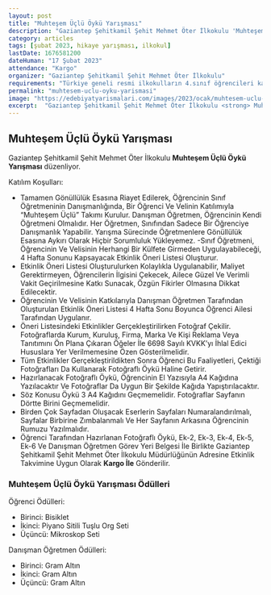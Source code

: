 ```yaml
---
layout: post
title: "Muhteşem Üçlü Öykü Yarışması"
description: "Gaziantep Şehitkamil Şehit Mehmet Öter İlkokulu 'Muhteşem Üçlü Öykü Yarışması' düzenliyor."
category: articles
tags: [şubat 2023, hikaye yarışması, ilkokul]
lastDate: 1676581200
dateHuman: "17 Şubat 2023"
attendance: "Kargo"
organizer: "Gaziantep Şehitkamil Şehit Mehmet Öter İlkokulu"
requirements: "Türkiye geneli resmi ilkokulların 4.sınıf öğrencileri katılabilir."
permalink: "muhtesem-uclu-oyku-yarismasi"
image: "https://edebiyatyarismalari.com/images/2023/ocak/muhtesem-uclu-oyku-yarismasi.jpg"
excerpt:  "Gaziantep Şehitkamil Şehit Mehmet Öter İlkokulu <strong> Muhteşem Üçlü Öykü Yarışması </strong> düzenliyor."
---
```


## Muhteşem Üçlü Öykü Yarışması
Gaziantep Şehitkamil Şehit Mehmet Öter İlkokulu **Muhteşem Üçlü Öykü Yarışması** düzenliyor.  

Katılım Koşulları:
- Tamamen Gönüllülük Esasına Riayet Edilerek, Öğrencinin Sınıf Öğretmeninin Danışmanlığında, Bir Öğrenci Ve Velinin Katılımıyla “Muhteşem Üçlü” Takımı Kurulur. Danışman Öğretmen, Öğrencinin Kendi Öğretmeni Olmalıdır. Her Öğretmen, Sınıfından Sadece Bir Öğrenciye Danışmanlık Yapabilir. Yarışma Sürecinde Öğretmenlere Gönüllülük Esasına Aykırı Olarak Hiçbir Sorumluluk Yükleyemez.
-Sınıf Öğretmeni, Öğrencinin Ve Velisinin Herhangi Bir Külfete Girmeden Uygulayabileceği, 4 Hafta Sonunu Kapsayacak Etkinlik Öneri Listesi Oluşturur.
- Etkinlik Öneri Listesi Oluşturulurken Kolaylıkla Uygulanabilir, Maliyet Gerektirmeyen, Öğrencilerin İlgisini Çekecek, Ailece Güzel Ve Verimli Vakit Geçirilmesine Katkı Sunacak, Özgün Fikirler Olmasına Dikkat Edilecektir.
- Öğrencinin Ve Velisinin Katkılarıyla Danışman Öğretmen Tarafından Oluşturulan Etkinlik Öneri Listesi 4 Hafta Sonu Boyunca Öğrenci Ailesi Tarafından Uygulanır.
- Öneri Listesindeki Etkinlikler Gerçekleştirilirken Fotoğraf Çekilir. Fotoğraflarda Kurum, Kuruluş, Firma, Marka Ve Kişi Reklama Veya Tanıtımını Ön Plana Çıkaran Öğeler İle 6698 Sayılı KVKK’yı İhlal Edici Hususlara Yer Verilmemesine Özen Gösterilmelidir.
- Tüm Etkinlikler Gerçekleştirildikten Sonra Öğrenci Bu Faaliyetleri, Çektiği Fotoğrafları Da Kullanarak Fotoğraflı Öykü Haline Getirir.
- Hazırlanacak Fotoğraflı Öykü, Öğrencinin El Yazısıyla A4 Kağıdına Yazılacaktır Ve Fotoğraflar Da Uygun Bir Şekilde Kağıda Yapıştırılacaktır.
- Söz Konusu Öykü 3 A4 Kağıdını Geçmemelidir. Fotoğraflar Sayfanın Dörtte Birini Geçmemelidir.
- Birden Çok Sayfadan Oluşacak Eserlerin Sayfaları Numaralandırılmalı, Sayfalar Birbirine Zımbalanmalı Ve Her Sayfanın Arkasına Öğrencinin Rumuzu Yazılmalıdır.
- Öğrenci Tarafından Hazırlanan Fotoğraflı Öykü, Ek-2, Ek-3, Ek-4, Ek-5, Ek-6 Ve Danışman Öğretmen Görev Yeri Belgesi İle Birlikte Gaziantep Şehitkamil Şehit Mehmet Öter İlkokulu Müdürlüğünün Adresine Etkinlik Takvimine Uygun Olarak **Kargo İle** Gönderilir.

### Muhteşem Üçlü Öykü Yarışması Ödülleri
Öğrenci Ödülleri:
- Birinci: Bisiklet
- İkinci: Piyano Sitili Tuşlu Org Seti
- Üçüncü: Mikroskop Seti

Danışman Öğretmen Ödülleri:
- Birinci: Gram Altın
- İkinci: Gram Altın
- Üçüncü: Gram Altın